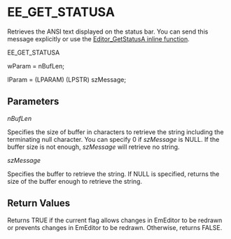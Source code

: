 # EE\_GET\_STATUSA

Retrieves the ANSI text displayed on the status bar. You can send this
message explicitly or use the [Editor\_GetStatusA inline function](../macro/editor_getstatusa).

EE\_GET\_STATUSA

wParam = nBufLen;

lParam = (LPARAM) (LPSTR) szMessage;

## Parameters

_nBufLen_

Specifies the size of buffer in characters to retrieve the string including the terminating null character. You can specify 0 if _szMessage_ is NULL. If the buffer size is not enough, _szMessage_ will retrieve no string.

_szMessage_

Specifies the buffer to retrieve the string. If NULL is specified, returns the size of the buffer enough to retrieve the string.

## Return Values

Returns TRUE if the current flag allows changes in EmEditor to be redrawn or prevents changes in EmEditor to be redrawn. Otherwise, returns FALSE.
